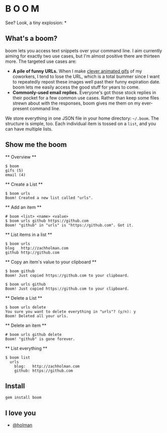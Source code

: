 # B O O M

See? Look, a tiny explosion: \*

## What's a boom?

boom lets you access text snippets over your command line. I aim currently
aiming for exactly two use cases, but I'm almost positive there are thirteen
more. The targeted use cases are:

- **A pile of funny URLs.** When I make [clever animated
  gifs](http://github.com/holman/dotfiles/blob/master/bin/gifme) of my
  coworkers, I tend to lose the URL, which is a total bummer since I want to
  repeatedly repost these images well past their funny expiration date. boom
  lets me easily access the good stuff for years to come.
- **Commonly-used email replies.** Everyone's got those stock replies in their
  pocket for a few common use cases. Rather than keep some files strewn about
  with the responses, boom gives me them on my ever-present command line.

We store everything in one JSON file in your home directory: `~/.boom`. The
structure is simple, too. Each individual item is tossed on a `list`, and you
can have multiple lists.

## Show me the boom

** Overview **

    $ boom
    gifs (5)
    email (4)

** Create a List **

    $ boom urls
    Boom! Created a new list called "urls".

** Add an item **

    # boom <list> <name> <value>
    $ boom urls github https://github.com
    Boom! "github" in "urls" is "https://github.com". Got it.

** List items in a list **

    $ boom urls
    blog   http://zachholman.com
    github http://github.com

** Copy an item's value to your clipboard **

    $ boom github
    Boom! Just copied https://github.com to your clipboard.

    $ boom urls github
    Boom! Just copied https://github.com to your clipboard.

** Delete a List **

    $ boom urls delete
    You sure you want to delete everything in "urls"? (y/n): y
    Boom! Deleted all your urls.

** Delete an item **

    # boom urls github delete
    Boom! "github" is gone forever.

** List everything **

    $ boom list
      urls
        blog:   http://zachholman.com
        github: https://github.com

## Install

    gem install boom

## I love you

- [@holman](http://twitter.com/holman)
